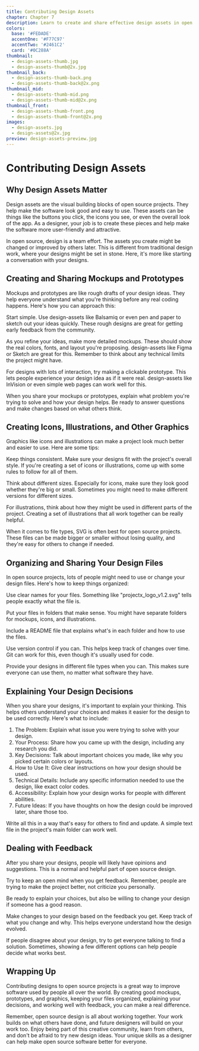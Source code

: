 ```yaml
---
title: Contributing Design Assets
chapter: Chapter 7
description: Learn to create and share effective design assets in open source projects. Master file organization, documentation, and collaboration with the wider community.
colors:
  base: '#FEDADE'
  accentOne: '#F77C97'
  accentTwo: '#2461C2'
  card: '#0C288A'
thumbnail:
  - design-assets-thumb.jpg
  - design-assets-thumb@2x.jpg
thumbnail_back:
  - design-assets-thumb-back.png
  - design-assets-thumb-back@2x.png
thumbnail_mid:
  - design-assets-thumb-mid.png
  - design-assets-thumb-mid@2x.png
thumbnail_front:
  - design-assets-thumb-front.png
  - design-assets-thumb-front@2x.png
images:
  - design-assets.jpg
  - design-assets@2x.jpg
preview: design-assets-preview.jpg
---
```


# Contributing Design Assets

## Why Design Assets Matter

Design assets are the visual building blocks of open source projects. They help make the software look good and easy to use. These assets can be things like the buttons you click, the icons you see, or even the overall look of the app. As a designer, your job is to create these pieces and help make the software more user-friendly and attractive.

In open source, design is a team effort. The assets you create might be changed or improved by others later. This is different from traditional design work, where your designs might be set in stone. Here, it's more like starting a conversation with your designs.

## Creating and Sharing Mockups and Prototypes

Mockups and prototypes are like rough drafts of your design ideas. They help everyone understand what you're thinking before any real coding happens. Here's how you can approach this:

Start simple. Use design-assets like Balsamiq or even pen and paper to sketch out your ideas quickly. These rough designs are great for getting early feedback from the community.

As you refine your ideas, make more detailed mockups. These should show the real colors, fonts, and layout you're proposing. design-assets like Figma or Sketch are great for this. Remember to think about any technical limits the project might have.

For designs with lots of interaction, try making a clickable prototype. This lets people experience your design idea as if it were real. design-assets like InVision or even simple web pages can work well for this.

When you share your mockups or prototypes, explain what problem you're trying to solve and how your design helps. Be ready to answer questions and make changes based on what others think.

## Creating Icons, Illustrations, and Other Graphics

Graphics like icons and illustrations can make a project look much better and easier to use. Here are some tips:

Keep things consistent. Make sure your designs fit with the project's overall style. If you're creating a set of icons or illustrations, come up with some rules to follow for all of them.

Think about different sizes. Especially for icons, make sure they look good whether they're big or small. Sometimes you might need to make different versions for different sizes.

For illustrations, think about how they might be used in different parts of the project. Creating a set of illustrations that all work together can be really helpful.

When it comes to file types, SVG is often best for open source projects. These files can be made bigger or smaller without losing quality, and they're easy for others to change if needed.

## Organizing and Sharing Your Design Files

In open source projects, lots of people might need to use or change your design files. Here's how to keep things organized:

Use clear names for your files. Something like "projectx_logo_v1.2.svg" tells people exactly what the file is.

Put your files in folders that make sense. You might have separate folders for mockups, icons, and illustrations.

Include a README file that explains what's in each folder and how to use the files.

Use version control if you can. This helps keep track of changes over time. Git can work for this, even though it's usually used for code.

Provide your designs in different file types when you can. This makes sure everyone can use them, no matter what software they have.

## Explaining Your Design Decisions

When you share your designs, it's important to explain your thinking. This helps others understand your choices and makes it easier for the design to be used correctly. Here's what to include:

1. The Problem: Explain what issue you were trying to solve with your design.
2. Your Process: Share how you came up with the design, including any research you did.
3. Key Decisions: Talk about important choices you made, like why you picked certain colors or layouts.
4. How to Use It: Give clear instructions on how your design should be used.
5. Technical Details: Include any specific information needed to use the design, like exact color codes.
6. Accessibility: Explain how your design works for people with different abilities.
7. Future Ideas: If you have thoughts on how the design could be improved later, share those too.

Write all this in a way that's easy for others to find and update. A simple text file in the project's main folder can work well.

## Dealing with Feedback

After you share your designs, people will likely have opinions and suggestions. This is a normal and helpful part of open source design.

Try to keep an open mind when you get feedback. Remember, people are trying to make the project better, not criticize you personally. 

Be ready to explain your choices, but also be willing to change your design if someone has a good reason.

Make changes to your design based on the feedback you get. Keep track of what you change and why. This helps everyone understand how the design evolved.

If people disagree about your design, try to get everyone talking to find a solution. Sometimes, showing a few different options can help people decide what works best.

## Wrapping Up

Contributing designs to open source projects is a great way to improve software used by people all over the world. By creating good mockups, prototypes, and graphics, keeping your files organized, explaining your decisions, and working well with feedback, you can make a real difference.

Remember, open source design is all about working together. Your work builds on what others have done, and future designers will build on your work too. Enjoy being part of this creative community, learn from others, and don't be afraid to try new design ideas. Your unique skills as a designer can help make open source software better for everyone.
